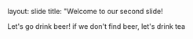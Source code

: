 
layout: slide
title: "Welcome to our second slide!

Let's go drink beer! if we don't find beer, let's drink tea
